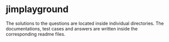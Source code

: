 # jimplayground

The solutions to the questions are located inside individual directories. The documentations, test cases and answers are written inside the corresponding readme files.

